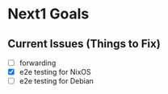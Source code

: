 # Next1 Goals

## Current Issues (Things to Fix)

- [ ] forwarding
- [x] e2e testing for NixOS
- [ ] e2e testing for Debian
